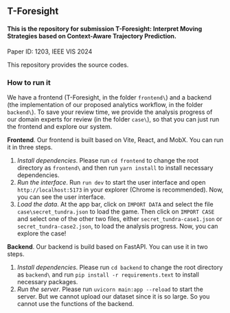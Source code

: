 ## T-Foresight

#### This is the repository for submission T-Foresight: Interpret Moving Strategies based on Context-Aware Trajectory Prediction.
Paper ID: 1203, IEEE VIS 2024

This repository provides the source codes.

### How to run it

We have a frontend (T-Foresight, in the folder `frontend\`) and a backend (the implementation of our proposed analytics workflow, in the folder `backend\`).
To save your review time, we provide the analysis progress of our domain experts for review (in the folder `case\`), so that you can just run the frontend and explore our system.

**Frontend**. Our frontend is built based on Vite, React, and MobX. You can run it in three steps.
1. *Install dependencies*. Please run `cd frontend` to change the root directory as `frontend\` and then run `yarn install` to install necessary dependencies.
2. *Run the interface*. Run `run dev` to start the user interface and open `http://localhost:5173` in your explorer (Chrome is recommended). Now, you can see the user interface.
3. *Load the data*. At the app bar, click on `IMPORT DATA` and select the file `case\secret_tundra.json` to load the game. Then click on `IMPORT CASE` and select one of the other two files, either `secret_tundra-case1.json` or `secret_tundra-case2.json`, to load the analysis progress. Now, you can explore the case!

**Backend**. Our backend is build based on FastAPI. You can use it in two steps.
1. *Install dependencies*. Please run `cd backend` to change the root directory as `backend\` and run `pip install -r requirements.text` to install necessary packages.
2. *Run the server*. Please run `uvicorn main:app --reload` to start the server. But we cannot upload our dataset since it is so large. So you cannot use the functions of the backend.